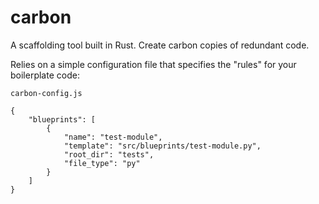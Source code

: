 # carbon
A scaffolding tool built in Rust. Create carbon copies of redundant code.

Relies on a simple configuration file that specifies the "rules" for your boilerplate code:

```
carbon-config.js

{
	"blueprints": [
		{
			"name": "test-module",
			"template": "src/blueprints/test-module.py",
			"root_dir": "tests",
			"file_type": "py"
		}
	]
}
```
